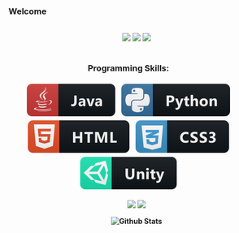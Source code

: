 ### Welcome

<br>

<div align="center">
  <!-- Estatísticas do GitHub -->
  <img height="50%" width="auto" src="https://github-readme-stats.vercel.app/api?username=LuanVm&show_icons=true&count_private=true&theme=gotham&hide_rank=true&hide_border=true&hide=issues,contribs&bg_color=00000000">
  <img height="50%" width="auto" src="https://github-readme-stats.vercel.app/api/top-langs/?username=LuanVm&layout=compact&hide_border=true&theme=gotham&bg_color=00000000&langs_count=6&exclude_repo=Pacman-AI">
  <img src="https://github-readme-streak-stats.herokuapp.com?user=LuanVm&theme=darcula&hide_border=true&background=FFFFFF00">
</div>

<br>

<div style="display: flex; align-items: flex-start; justify-content: center; gap: 2rem;">
  <div>
    <b><h3 align="center">Programming Skills:</h3><b/>
    <div align="center">
      <img src="https://raw.githubusercontent.com/MikeCodesDotNET/ColoredBadges/4a38660afb7be89a6032218589b4454a1285c7f8/svg/dev/languages/java.svg" alt="java" style="vertical-align:top; margin:4px">
      <img src="https://raw.githubusercontent.com/8bithemant/8bithemant/master/svg/dev/languages/python.svg" alt="python" style="vertical-align:top; margin:4px">
      <img src="https://raw.githubusercontent.com/8bithemant/8bithemant/master/svg/dev/languages/html.svg" alt="html" style="vertical-align:top; margin:4px"> 
      <img src="https://raw.githubusercontent.com/MikeCodesDotNET/ColoredBadges/4a38660afb7be89a6032218589b4454a1285c7f8/svg/dev/languages/css3.svg" alt="css" style="vertical-align:top; margin:4px">
      <img src="https://raw.githubusercontent.com/MikeCodesDotNET/ColoredBadges/4a38660afb7be89a6032218589b4454a1285c7f8/svg/dev/frameworks/unity.svg" alt="unity" style="vertical-align:top; margin:4px">
  </div>
 </div>
</div>

<br>

<!-- Contatos -->
<div align="center">
  <a href="mailto:luanvitormendesb@gmail.com"><img src="https://img.shields.io/badge/-Gmail-%23333?style=for-the-badge&logo=gmail&logoColor=white" target="_blank"></a>
  <a href="https://www.linkedin.com/in/luanvmbb/" target="_blank"><img src="https://img.shields.io/badge/-LinkedIn-%230077B5?style=for-the-badge&logo=linkedin&logoColor=white" target="_blank"></a> 
</div>

<p align="center">
        <img src="https://raw.githubusercontent.com/mayhemantt/mayhemantt/Update/svg/Bottom.svg" alt="Github Stats" />
</p>

